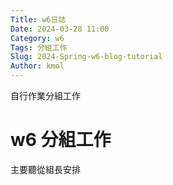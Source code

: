 ```yaml
---
Title: w6日誌
Date: 2024-03-28 11:00
Category: w6
Tags: 分組工作
Slug: 2024-Spring-w6-blog-tutorial
Author: kmol
---
```


自行作業分組工作

<!-- PELICAN_END_SUMMARY -->

# w6 分組工作

主要聽從組長安排
